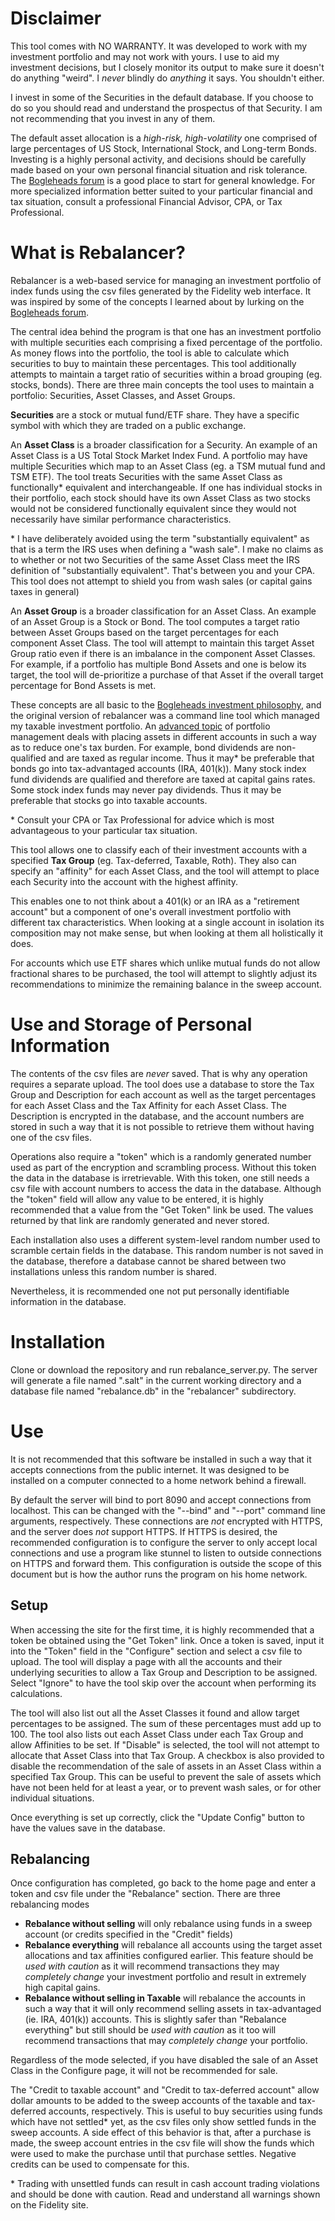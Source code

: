 # Disclaimer

This tool comes with NO WARRANTY. It was developed to work with my investment
portfolio and may not work with yours. I use to aid my investment decisions,
but I closely monitor its output to make sure it doesn't do anything "weird".
I *never* blindly do *anything* it says. You shouldn't either.

I invest in some of the Securities in the default database. If you choose to
do so you should read and understand the prospectus of that Security. I am not
recommending that you invest in any of them.

The default asset allocation is a *high-risk, high-volatility* one comprised
of large percentages of US Stock, International Stock, and Long-term Bonds.
Investing is a highly personal activity, and decisions should be carefully
made based on your own personal financial situation and risk tolerance. The
[Bogleheads forum](https://www.bogleheads.org/forum/index.php) is a good place
to start for general knowledge. For more specialized information better suited
to your particular financial and tax situation, consult a professional
Financial Advisor, CPA, or Tax Professional.

# What is Rebalancer?

Rebalancer is a web-based service for managing an investment portfolio
of index funds using the csv files generated by the Fidelity web interface.
It was inspired by some of the concepts I learned about by lurking on the
[Bogleheads forum](https://www.bogleheads.org/forum/index.php).

The central idea behind the program is that one has an investment portfolio
with multiple securities each comprising a fixed percentage of the portfolio.
As money flows into the portfolio, the tool is able to calculate which securities
to buy to maintain these percentages. This tool additionally attempts to maintain
a target ratio of securities within a broad grouping (eg. stocks, bonds). There
are three main concepts the tool uses to maintain a portfolio: Securities,
Asset Classes, and Asset Groups.

**Securities** are a stock or mutual fund/ETF share. They have a specific
symbol with which they are traded on a public exchange.

An **Asset Class** is a broader classification for a Security. An example of
an Asset Class is a US Total Stock Market Index Fund. A portfolio may have
multiple Securities which map to an Asset Class (eg. a TSM mutual fund and TSM
ETF). The tool treats Securities with the same Asset Class as functionally*
equivalent and interchangeable. If one has individual stocks in their portfolio,
each stock should have its own Asset Class as two stocks would not be considered
functionally equivalent since they would not necessarily have similar performance
characteristics.

\* I have deliberately avoided using the term "substantially equivalent" as
that is a term the IRS uses when defining a "wash sale". I make no claims as
to whether or not two Securities of the same Asset Class meet the IRS definition
of "substantially equivalent". That's between you and your CPA. This tool does
not attempt to shield you from wash sales (or capital gains taxes in general)

An **Asset Group** is a broader classification for an Asset Class. An example of
an Asset Group is a Stock or Bond. The tool computes a target ratio between
Asset Groups based on the target percentages for each component Asset Class.
The tool will attempt to maintain this target Asset Group ratio even if there
is an imbalance in the component Asset Classes. For example, if a portfolio has
multiple Bond Assets and one is below its target, the tool will de-prioritize
a purchase of that Asset if the overall target percentage for Bond Assets is met.

These concepts are all basic to the
[Bogleheads investment philosophy](https://www.bogleheads.org/wiki/Bogleheads%C2%AE_investment_philosophy),
and the original version of rebalancer was a command line tool which managed my
taxable investment portfolio. An
[advanced topic](https://www.bogleheads.org/wiki/Tax-efficient_fund_placement)
of portfolio management deals with placing assets in different accounts in
such a way as to reduce one's tax burden. For example, bond dividends are
non-qualified and are taxed as regular income. Thus it may* be preferable that
bonds go into tax-advantaged accounts (IRA, 401(k)). Many stock index fund
dividends are qualified and therefore are taxed at capital gains rates. Some
stock index funds may never pay dividends. Thus it may be preferable that stocks
go into taxable accounts.

\* Consult your CPA or Tax Professional for advice which is most advantageous to
your particular tax situation.

This tool allows one to classify each of their investment accounts with a
specified **Tax Group** (eg. Tax-deferred, Taxable, Roth). They also can specify
an "affinity" for each Asset Class, and the tool will attempt to place each
Security into the account with the highest affinity.

This enables one to not think about a 401(k) or an IRA as a "retirement account"
but a component of one's overall investment portfolio with different tax
characteristics. When looking at a single account in isolation its composition
may not make sense, but when looking at them all holistically it does.

For accounts which use ETF shares which unlike mutual funds do not allow
fractional shares to be purchased, the tool will attempt to slightly adjust
its recommendations to minimize the remaining balance in the sweep account.

# Use and Storage of Personal Information

The contents of the csv files are *never* saved. That is why any operation
requires a separate upload. The tool does use a database to store the Tax Group
and Description for each account as well as the target percentages for each
Asset Class and the Tax Affinity for each Asset Class. The Description is
encrypted in the database, and the account numbers are stored in such a way that
it is not possible to retrieve them without having one of the csv files.

Operations also require a "token" which is a randomly generated number used as
part of the encryption and scrambling process. Without this token the data in the
database is irretrievable. With this token, one still needs a csv file with
account numbers to access the data in the database. Although the "token" field
will allow any value to be entered, it is highly recommended that a value
from the "Get Token" link be used. The values returned by that link are randomly
generated and never stored.

Each installation also uses a different system-level random number used to
scramble certain fields in the database. This random number is not saved in the
database, therefore a database cannot be shared between two installations
unless this random number is shared.

Nevertheless, it is recommended one not put personally identifiable information
in the database.

# Installation

Clone or download the repository and run rebalance_server.py. The server
will generate a file named ".salt" in the current working directory and
a database file named "rebalance.db" in the "rebalancer" subdirectory.

# Use

It is not recommended that this software be installed in such a way that
it accepts connections from the public internet. It was designed to be
installed on a computer connected to a home network behind a firewall.

By default the server will bind to port 8090 and accept connections from
localhost. This can be changed with the "--bind" and "--port" command line
arguments, respectively. These connections are *not* encrypted with HTTPS, and
the server does *not* support HTTPS. If HTTPS is desired, the recommended
configuration is to configure the server to only accept local connections and
use a program like stunnel to listen to outside connections on HTTPS and forward
them. This configuration is outside the scope of this document but is how the
author runs the program on his home network.

## Setup

When accessing the site for the first time, it is highly recommended that
a token be obtained using the "Get Token" link. Once a token is saved, input
it into the "Token" field in the "Configure" section and select a csv file to
upload. The tool will display a page with all the accounts and their underlying
securities to allow a Tax Group and Description to be assigned. Select "Ignore"
to have the tool skip over the account when performing its calculations. 

The tool will also list out all the Asset Classes it found and allow target
percentages to be assigned. The sum of these percentages must add up to 100.
The tool also lists out each Asset Class under each Tax Group and allow
Affinities to be set. If "Disable" is selected, the tool will not attempt to
allocate that Asset Class into that Tax Group. A checkbox is also provided to
disable the recommendation of the sale of assets in an Asset Class within a
specified Tax Group. This can be useful to prevent the sale of assets which
have not been held for at least a year, or to prevent wash sales, or for other
individual situations.

Once everything is set up correctly, click the "Update Config" button to have
the values save in the database.

## Rebalancing

Once configuration has completed, go back to the home page and enter a token
and csv file under the "Rebalance" section. There are three rebalancing modes

* **Rebalance without selling** will only rebalance using funds in a sweep
     account (or credits specified in the "Credit" fields)
* **Rebalance everything** will rebalance all accounts using the target
  asset allocations and tax affinities configured earlier. This feature should
  be *used with caution* as it will recommend transactions they may *completely
  change* your investment portfolio and result in extremely high capital gains.
* **Rebalance without selling in Taxable** will rebalance the accounts in such
  a way that it will only recommend selling assets in tax-advantaged (ie. 
  IRA, 401(k)) accounts. This is slightly safer than "Rebalance everything" but
  still should be *used with caution* as it too will recommend transactions that
  may *completely change* your portfolio.

Regardless of the mode selected, if you have disabled the sale of an Asset Class
in the Configure page, it will not be recommended for sale.

The "Credit to taxable account" and "Credit to tax-deferred account" allow
dollar amounts to be added to the sweep accounts of the taxable and
tax-deferred accounts, respectively. This is useful to buy securities using
funds which have not settled* yet, as the csv files only show settled funds in
the sweep accounts. A side effect of this behavior is that, after a purchase is
made, the sweep account entries in the csv file will show the funds which were
used to make the purchase until that purchase settles. Negative credits can be
used to compensate for this.

\* Trading with unsettled funds can result in cash account trading violations
and should be done with caution. Read and understand all warnings shown on the
Fidelity site.
